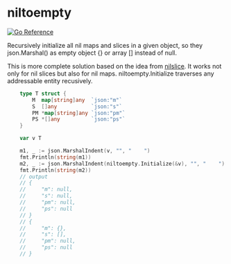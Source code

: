 # niltoempty
[![Go Reference](https://pkg.go.dev/badge/github.com/pkierski/niltoempty.svg)](https://pkg.go.dev/github.com/pkierski/niltoempty)

Recursively initialize all nil maps and slices in a given object, so they json.Marshal() as empty object {} or array [] instead of null.

This is more complete solution based on the idea from [nilslice](https://github.com/golang-cz/nilslice). It works not only for nil slices but also for nil maps. niltoempty.Initialize traverses any addressable entity recusively.

```go
	type T struct {
		M  map[string]any  `json:"m"`
		S  []any           `json:"s"`
		PM *map[string]any `json:"pm"`
		PS *[]any          `json:"ps"`
	}

	var v T

	m1, _ := json.MarshalIndent(v, "", "    ")
	fmt.Println(string(m1))
	m2, _ := json.MarshalIndent(niltoempty.Initialize(&v), "", "    ")
	fmt.Println(string(m2))
	// output
	// {
	//     "m": null,
	//     "s": null,
	//     "pm": null,
	//     "ps": null
	// }
	// {
	//     "m": {},
	//     "s": [],
	//     "pm": null,
	//     "ps": null
	// }
```